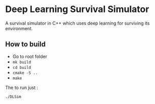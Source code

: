 # Deep Learning Survival Simulator

A survival simulator in C++ which uses deep learning for surviving its environment.

## How to build

- Go to root folder
- `mk build`
- `cd build`
- `cmake -S ..`
- `make`

The to run just :

`./DLSim`